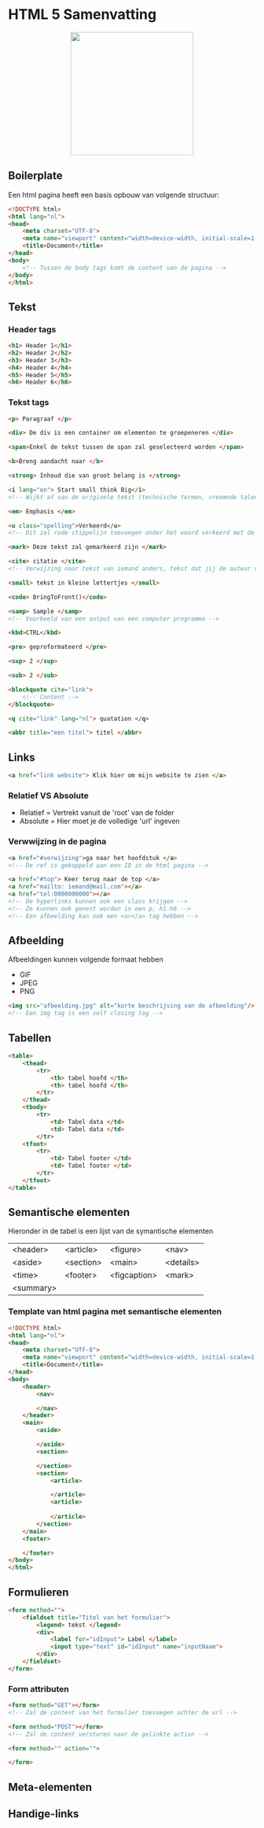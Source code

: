 # HTML 5 Samenvatting
<p align="center">
  <img height="250" src="Assets/Img/logos/HTML5.png">
</p>

## Boilerplate

Een html pagina heeft een basis opbouw van volgende structuur:

``` html
<!DOCTYPE html>
<html lang="nl">
<head>
    <meta charset="UTF-8">
    <meta name="viewport" content="width=device-width, initial-scale=1.0">
    <title>Document</title>
</head>
<body>
    <!-- Tussen de body tags komt de content van de pagina -->
</body>
</html>
```

## Tekst

### Header tags

``` html
<h1> Header 1</h1>
<h2> Header 2</h2>
<h3> Header 3</h3>
<h4> Header 4</h4>
<h5> Header 5</h5>
<h6> Header 6</h6>
```

### Tekst tags

``` html
<p> Paragraaf </p>

<div> De div is een container om elementen te groepeneren </div>

<span>Enkel de tekst tussen de span zal geselecteerd worden </span>

<b>Breng aandacht naar </b>

<strong> Inhoud die van groot belang is </strong>

<i lang="en"> Start small think Big</i>
<!-- Wijkt af van de originele tekst (technische termen, vreemnde talen, ...) -->

<em> Emphasis </em>

<u class="spelling">Verkeerd</u>
<!-- Dit zal rode stippelijn toevoegen onder het woord verkeerd met de gepaste css -->

<mark> Deze tekst zal gemarkeerd zijn </mark>

<cite> citatie </cite>
<!-- Verwijzing naar tekst van iemand anders, tekst dat jij de auteur niet van bent -->

<small> tekst in kleine lettertjes </small>

<code> BringToFront()</code>

<samp> Sample </samp>
<!-- Voorbeeld van een output van een computer programma -->

<kbd>CTRL</kbd>

<pre> geproformateerd </pre>

<sup> 2 </sup>

<sub> 2 </sub>

<blockquote cite="link">
    <!-- Content -->
</blockquote>

<q cite="link" lang="nl"> quatation </q>

<abbr title="een titel"> titel </abbr>
 ``` 

 ## Links

``` html
<a href="link website"> Klik hier om mijn website te zien </a>
``` 

### Relatief VS Absolute

- Relatief = Vertrekt vanuit de 'root' van de folder
- Absolute = Hier moet je de volledige 'url' ingeven

### Verwwijzing in de pagina

``` html
<a href="#verwijzing">ga naar het hoofdstuk </a>
<!-- De ref is gekoppeld aan een ID in de html pagina -->

<a href="#top"> Keer terug naar de top </a>
<a href="mailto: iemand@mail.com"></a>
<a href="tel:0000000000"></a>
<!-- De hyperlinks kunnen ook een class krijgen -->
<!-- Ze kunnen ook genest worden in een p, h1-h6 -->
<!-- Een afbeelding kan ook een <a></a> tag hebben -->
``` 

## Afbeelding

Afbeeldingen kunnen volgende formaat hebben
* GIF
* JPEG
* PNG

``` html
<img src="afbeelding.jpg" alt="korte beschrijving van de afbeelding"/>
<!-- Een img tag is een self closing tag -->
``` 
## Tabellen

```html
<table>
    <thead>
        <tr>
            <th> tabel hoofd </th>
            <th> tabel hoofd </th>
        </tr>
    </thead>
    <tbody>
        <tr>
            <td> Tabel data </td>
            <td> Tabel data </td>
        </tr>
    <tfoot>
        <tr>
            <td> Tabel footer </td>
            <td> Tabel footer </td>
        </tr>
    </tfoot>
</table>
```

## Semantische elementen

Hieronder in de tabel is een lijst van de symantische elementen 

|            |            |               |            |
|------------|------------|---------------|------------|
| \<header>  | \<article> | \<figure>     | \<nav>     |
| \<aside>   | \<section> | \<main>       | \<details> |
| \<time>    | \<footer>  | \<figcaption> | \<mark>    |
| \<summary> |            |               |            |

### Template van html pagina met semantische elementen

``` html
<!DOCTYPE html>
<html lang="nl">
<head>
    <meta charset="UTF-8">
    <meta name="viewport" content="width=device-width, initial-scale=1.0">
    <title>Document</title>
</head>
<body>
    <header>
        <nav>

        </nav>
    </header>
    <main>
        <aside>

        </aside>
        <section>

        </section>
        <section>
            <article>

            </article>
            <article>
                
            </article>
        </section>
    </main>
    <footer>

    </footer>
</body>
</html>
``` 



## Formulieren

``` html
<form method="">
    <fieldset title="Titel van het formulier">
        <legend> tekst </legend>
        <div>
            <label for="idInput"> Label </label>
            <input type="text" id="idInput" name="inputNaam">
        </div>
    </fieldset>
</form>
```

### Form attributen

``` html
<form method="GET"></form>
<!-- Zal de content van het formulier toevoegen achter de url -->

<form method="POST"></form>
<!-- Zal de content versturen naar de gelinkte action -->
```

``` html
<form method="" action="">

</form>
```

## Meta-elementen

## Handige-links

